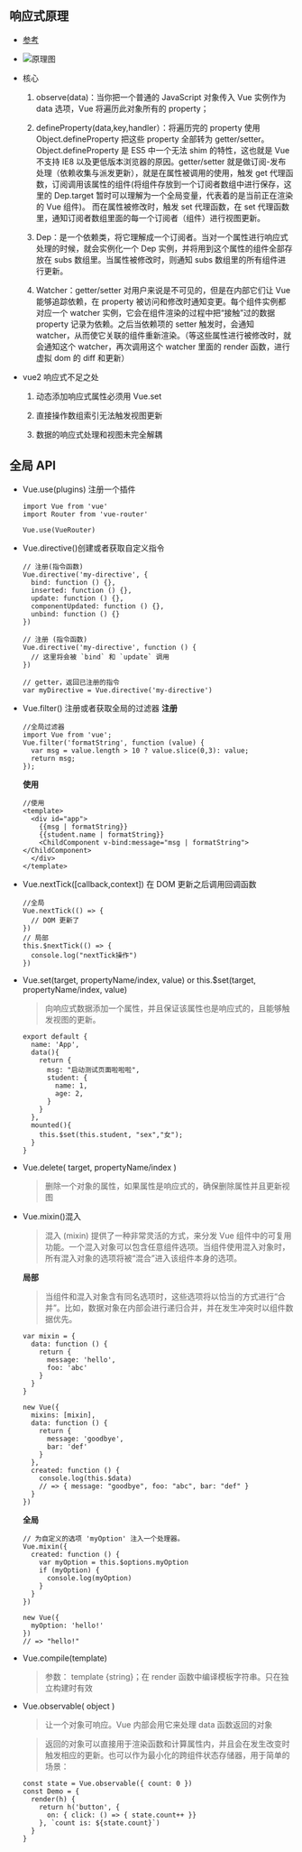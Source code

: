 ## 响应式原理

- [参考](https://www.jianshu.com/p/d137fbdc06ff)

- ![原理图](https://gitee.com/bushanjiangzi/notes/blob/master/web/vue2/vue2%E6%BA%90%E7%A0%81%E8%A7%A3%E6%9E%90/img/%E5%93%8D%E5%BA%94%E5%BC%8F%E5%8E%9F%E7%90%86.png)

- 核心

  1. observe(data)：当你把一个普通的 JavaScript 对象传入 Vue 实例作为 data 选项，Vue 将遍历此对象所有的 property；

  2. defineProperty(data,key,handler）：将遍历完的 property 使用 Object.defineProperty 把这些 property 全部转为 getter/setter。Object.defineProperty 是 ES5 中一个无法 shim 的特性，这也就是 Vue 不支持 IE8 以及更低版本浏览器的原因。getter/setter 就是做订阅-发布处理（依赖收集与派发更新），就是在属性被调用的使用，触发 get 代理函数，订阅调用该属性的组件(将组件存放到一个订阅者数组中进行保存，这里的 Dep.target 暂时可以理解为一个全局变量，代表着的是当前正在渲染的 Vue 组件)。 而在属性被修改时，触发 set 代理函数，在 set 代理函数里，通知订阅者数组里面的每一个订阅者（组件）进行视图更新。

  3. Dep：是一个依赖类，将它理解成一个订阅者。当对一个属性进行响应式处理的时候，就会实例化一个 Dep 实例，并将用到这个属性的组件全部存放在 subs 数组里。当属性被修改时，则通知 subs 数组里的所有组件进行更新。

  4. Watcher：getter/setter 对用户来说是不可见的，但是在内部它们让 Vue 能够追踪依赖，在 property 被访问和修改时通知变更。每个组件实例都对应一个 watcher 实例，它会在组件渲染的过程中把“接触”过的数据 property 记录为依赖。之后当依赖项的 setter 触发时，会通知 watcher，从而使它关联的组件重新渲染。（等这些属性进行被修改时，就会通知这个 watcher，再次调用这个 watcher 里面的 render 函数，进行虚拟 dom 的 diff 和更新）

- vue2 响应式不足之处

  1. 动态添加响应式属性必须用 Vue.set

  2. 直接操作数组索引无法触发视图更新

  3. 数据的响应式处理和视图未完全解耦

## 全局 API

- Vue.use(plugins) 注册一个插件

  ```
  import Vue from 'vue'
  import Router from 'vue-router'

  Vue.use(VueRouter)
  ```

- Vue.directive()创建或者获取自定义指令

  ```
  // 注册(指令函数)
  Vue.directive('my-directive', {
    bind: function () {},
    inserted: function () {},
    update: function () {},
    componentUpdated: function () {},
    unbind: function () {}
  })

  // 注册 (指令函数)
  Vue.directive('my-directive', function () {
    // 这里将会被 `bind` 和 `update` 调用
  })

  // getter，返回已注册的指令
  var myDirective = Vue.directive('my-directive')
  ```

- Vue.filter() 注册或者获取全局的过滤器
  **注册**

  ```
  //全局过滤器
  import Vue from 'vue';
  Vue.filter('formatString', function (value) {
    var msg = value.length > 10 ? value.slice(0,3): value;
    return msg;
  });
  ```

  **使用**

  ```
  //使用
  <template>
    <div id="app">
      {{msg | formatString}}
      {{student.name | formatString}}
      <ChildComponent v-bind:message="msg | formatString"></ChildComponent>
    </div>
  </template>
  ```

- Vue.nextTick([callback,context]) 在 DOM 更新之后调用回调函数

  ```
  //全局
  Vue.nextTick(() => {
    // DOM 更新了
  })
  // 局部
  this.$nextTick(() => {
    console.log("nextTick操作")
  })
  ```

- Vue.set(target, propertyName/index, value) or this.$set(target, propertyName/index, value)

  > 向响应式数据添加一个属性，并且保证该属性也是响应式的，且能够触发视图的更新。

  ```
  export default {
    name: 'App',
    data(){
      return {
        msg: "启动测试页面啦啦啦",
        student: {
          name: 1,
          age: 2,
        }
      }
    },
    mounted(){
      this.$set(this.student, "sex","女");
    }
  }
  ```

- Vue.delete( target, propertyName/index )

  > 删除一个对象的属性，如果属性是响应式的，确保删除属性并且更新视图

- Vue.mixin()混入

  > 混入 (mixin) 提供了一种非常灵活的方式，来分发 Vue 组件中的可复用功能。一个混入对象可以包含任意组件选项。当组件使用混入对象时，所有混入对象的选项将被“混合”进入该组件本身的选项。

  **局部**

  > 当组件和混入对象含有同名选项时，这些选项将以恰当的方式进行“合并”。比如，数据对象在内部会进行递归合并，并在发生冲突时以组件数据优先。

  ```
  var mixin = {
    data: function () {
      return {
        message: 'hello',
        foo: 'abc'
      }
    }
  }

  new Vue({
    mixins: [mixin],
    data: function () {
      return {
        message: 'goodbye',
        bar: 'def'
      }
    },
    created: function () {
      console.log(this.$data)
      // => { message: "goodbye", foo: "abc", bar: "def" }
    }
  })
  ```

  **全局**

  ```
  // 为自定义的选项 'myOption' 注入一个处理器。
  Vue.mixin({
    created: function () {
      var myOption = this.$options.myOption
      if (myOption) {
        console.log(myOption)
      }
    }
  })

  new Vue({
    myOption: 'hello!'
  })
  // => "hello!"
  ```

- Vue.compile(template)

  > 参数： template {string}；在 render 函数中编译模板字符串。只在独立构建时有效

- Vue.observable( object )

  > 让一个对象可响应。Vue 内部会用它来处理 data 函数返回的对象

  > 返回的对象可以直接用于渲染函数和计算属性内，并且会在发生改变时触发相应的更新。也可以作为最小化的跨组件状态存储器，用于简单的场景：

  ```
  const state = Vue.observable({ count: 0 })
  const Demo = {
    render(h) {
      return h('button', {
        on: { click: () => { state.count++ }}
      }, `count is: ${state.count}`)
    }
  }
  ```
